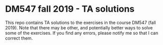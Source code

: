# DM547 fall 2019 - TA solutions

This repo contains TA solutions to the exercises in the course DM547 (fall 2019). Note that there may be other, and potentially better ways to solve some of the exercises. If you find any errors, please notify me so that I can correct them. 
